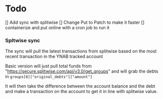 # Todo
[] Add sync with splitwise
[] Change Put to Patch to make it faster
[] containerize and put online with a cron job to run it

### Spltwise sync
The sync will pull the latest transactions from splitwise based on the most recent transaction in the YNAB tracked account

Basic version will just pull total funds from "https://secure.splitwise.com/api/v3.0/get_groups"
and will grab the debts in `groups[0]["original_debts"]["amount"]`

It will then take the difference between the account balance and the debt and make a transaction on the account to get it in line with
splitwise value.
